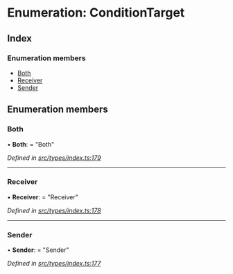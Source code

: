 # Enumeration: ConditionTarget

## Index

### Enumeration members

* [Both](types.conditiontarget.md#both)
* [Receiver](types.conditiontarget.md#receiver)
* [Sender](types.conditiontarget.md#sender)

## Enumeration members

###  Both

• **Both**: = "Both"

*Defined in [src/types/index.ts:179](https://github.com/PolymathNetwork/polymesh-sdk/blob/6d34df1/src/types/index.ts#L179)*

___

###  Receiver

• **Receiver**: = "Receiver"

*Defined in [src/types/index.ts:178](https://github.com/PolymathNetwork/polymesh-sdk/blob/6d34df1/src/types/index.ts#L178)*

___

###  Sender

• **Sender**: = "Sender"

*Defined in [src/types/index.ts:177](https://github.com/PolymathNetwork/polymesh-sdk/blob/6d34df1/src/types/index.ts#L177)*
